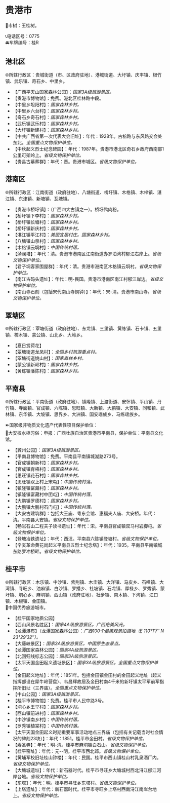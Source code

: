 # 贵港市  
🌳市树：玉桂树。  
  
📞电话区号：0775  
🚘车牌编号：桂R  

## 港北区  
🌐所辖行政区：贵城街道（市、区政府驻地）、港城街道、大圩镇、庆丰镇、根竹镇、武乐镇、奇石乡、中里乡。  
  
* 【广西平天山国家森林公园】：*国家3A级旅游景区。*  
* 【贵港市博物馆】：免费。港北区桂林路中段。  
* 【中里乡坦阳村】：*国家森林乡村。*  
* 【中里乡六台村】：*国家森林乡村。*  
* 【奇石乡奇石村】：*国家森林乡村。*  
* 【武乐镇武乐村】：*国家森林乡村。*  
* 【大圩镇新建村】：*国家森林乡村。*  
* 【中共广西省第一次代表大会旧址】：年代：1928年。古榕路与东风路交会处东北。*全国重点文物保护单位。*  
* 【中秋起义烈士纪念碑园】：年代：1987年。贵港市港北区奇石乡政府西南部1公里可架岭上。*省级文物保护单位。*  
* 【贵县古墓葬群】：年代：晋。贵港市城区。*省级文物保护单位。*  

## 港南区  
🌐所辖行政区：江南街道（政府驻地）、八塘街道、桥圩镇、木格镇、木梓镇、湛江镇、东津镇、新塘镇、瓦塘镇。  
  
* 【贵港市桥圩镇】：（广西四大古镇之一）。桥圩鸭肉粉。  
* 【桥圩镇下李村】：*国家森林乡村。*  
* 【桥圩镇长塘村】：*国家森林乡村。*  
* 【桥圩镇新庆村】：*国家森林乡村。*  
* 【湛江镇平江村】：*美丽宜居村庄。国家森林乡村。*  
* 【八塘镇山泉村】：*国家森林乡村。*  
* 【木格镇云垌村】：*中国传统村落。*  
* 【漪澜塔】：年代：清。贵港市港南区江南街道办罗泊湾村郁江右岸上。*省级文物保护单位。*  
* 【君子垌客家围屋群】：年代：清。贵港市港南区木格镇云垌村。*省级文物保护单位。*  
* 【南江古码头遗址】：年代：明-民国。贵港市港南区南江村郁江岸边。*省级文物保护单位。*  
* 【南山寺石刻（包括宋代南山寺铜钟）】：年代：宋-清。贵港市南山寺。*省级文物保护单位。*  

## 覃塘区  
🌐所辖行政区：覃塘街道（政府驻地）、东龙镇、三里镇、黄练镇、石卡镇、五里镇、樟木镇、蒙公镇、山北乡、大岭乡。  
  
* 【夏日赏荷花】  
* 【覃塘街道龙凤村】：*全国乡村旅游重点村。*  
* 【覃塘街道姚山村】：*国家森林乡村。*  
* 【蒙公镇新岭村】：*国家森林乡村。*  
* 【黄练镇潘陈村】：*国家森林乡村。*  

## 平南县  
🌐所辖行政区：平南街道（政府驻地）、镇隆镇、上渡街道、安怀镇、平山镇、丹竹镇、寺面镇、官成镇、六陈镇、思旺镇、大新镇、大鹏镇、大安镇、同和镇、武林镇、东华镇、大坡镇、思界乡、大洲镇、国安瑶族乡、马练瑶族乡。  
  
⏩国家级非物质文化遗产代表性项目保护单位：  
🔸大安校水柜习俗：申报：广西壮族自治区贵港市平南县，保护单位：平南县文化馆。  
  
* 【龚州公园】：*国家3A级旅游景区。*  
* 【平南县博物馆】：免费。平南县平南镇城湖路273号。  
* 【官成镇朝新村】：*国家森林乡村。*  
* 【官成镇育梧村】：*国家森林乡村。*  
* 【思旺镇花石村】：*国家森林乡村。*  
* 【思旺镇双上村上宋屯】：*中国传统村落。*  
* 【镇隆镇冨藏村】：*国家森林乡村。*  
* 【镇隆镇富藏村中团屯】：*中国传统村落。*  
* 【大鹏镇罗德村】：*国家森林乡村。*  
* 【大鹏镇大鹏村石门屯】：*中国传统村落。*  
* 【大安古建筑群】：包括大王庙、粤东会馆、惠福夫人庙、大安桥。年代：清。平南县大安镇。*省级文物保护单位。*  
* 【畅岩石山二程夫子读书遗址】：年代：宋。平南县官成镇双马村岩脚屯。*省级文物保护单位。*  
* 【登塘冶铁遗址】：年代：西汉。平南县六陈镇登塘村。*省级文物保护单位。*  
* 【辛亥革命黄花岗起义平南县五烈士纪念塔】：年代：1935。平南县平南镇城东路罗冲桥畔。*省级文物保护单位。*  

## 桂平市  
🌐所辖行政区：木乐镇、中沙镇、紫荆镇、木圭镇、大洋镇、马皮乡、石咀镇、大湾镇、寻旺乡、油麻镇、白沙镇、罗播乡、社坡镇、石龙镇、厚禄乡、罗秀镇、蒙圩镇、垌心乡、麻垌镇、西山镇（政府驻地）、社步镇、南木镇、下湾镇、江口镇、木根镇、金田镇。  
🏅中国优秀旅游城市。  
  
* 【桂平国家地质公园】  
* 【西山风景名胜区】：*国家4A级旅游景区。广西绝美风光。*  
* 【龙潭瀑布】（龙潭国家森林公园）：*广西100个最美观景拍摄地（E 110°1′7″ N 23°29′32″）。*  
* 【大藤峡景区】：*国家3A级旅游景区。中国原生态景点。*  
* 【龙潭国家森林公园】：*国家4A级旅游景区。*  
* 【北回归线标志公园】：*国家3A级旅游景区。*  
* 【太平天国金田起义遗址景区】：*国家3A级旅游景区。全国重点文物保护单位。*  
* 【金田起义地址】：年代：1851年。包括金田镇金田村的金田起义地址（起义指挥部设在犀牛岭营盘）、韦昌辉故居及金田村南4千米的新圩镇太平军前军指挥所旧址（三界庙）。*全国重点文物保护单位。*  
* 【中山公园】：*国家3A级旅游景区。*  
* 【桂平市博物馆】：免费。桂平市人民中路3号。  
* 【垌心乡王举村】：*国家森林乡村。*  
* 【西山镇前进村】：*国家森林乡村。*  
* 【中沙镇南乡村】：*中国传统村落。*  
* 【罗秀镇植棠村】：*中国传统村落。*  
* 【太平天国金田起义时期重要军事活动地点三界庙（包括有关记载当时社会情况的碑刻23块）】：年代：1851。桂平市金田村。*省级文物保护单位。*  
* 【寿圣寺】：年代：明-清。桂平市麻垌镇白石山。*省级文物保护单位。*  
* 【桂平窑址】：年代：元--明。桂平市西北郊。*省级文物保护单位。*  
* 【黄埔军校旧址桂山钟楼】：年代：民国。桂平市西山镇桂山村乳泉酒厂内。*省级文物保护单位。*  
* 【大塘城遗址】：年代：新石器时代。桂平市寻旺乡大塘城村西北浔江郁江河岸台地。*省级文物保护单位。*  
* 【东塔】：年代：明。桂平市寻旺乡东塔村。*省级文物保护单位。*  
* 【上塔遗址】：年代：新石器时代。桂平市寻旺乡上塔村西南浔江南岸台地上。*省级文物保护单位。*  